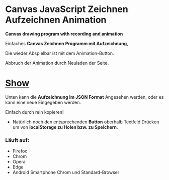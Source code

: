 # Canvas JavaScript Zeichnen Aufzeichnen Animation

**Canvas drawing program with recording and animation**

Einfaches **Canvas Zeichnen Programm mit Aufzeichnung**,

Die wieder Abspielbar ist mit dem Animation-Button.

Abbruch der Animation durch Neuladen der Seite.

# [Show](https://sauternic.github.io/Canvas_JavaScript_Zeichnen_Aufzeichnen_Animation/)

Unten kann die **Aufzeichnung im JSON Format** Angesehen werden, oder es kann eine neue Eingegeben werden.

Einfach durch rein kopieren!
- Natürlich noch den entsprechenden **Button** oberhalb Textfeld Drücken um von **localStorage zu Holen bzw. zu Speichern**.

### Läuft auf:
- Firefox
- Chrom
- Opera
- Edge
- Android Smartphone Chrom und Standard-Browser

